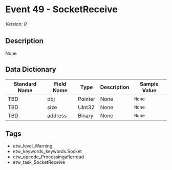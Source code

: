 # Event 49 - SocketReceive
###### Version: 0

## Description
None

## Data Dictionary
|Standard Name|Field Name|Type|Description|Sample Value|
|---|---|---|---|---|
|TBD|obj|Pointer|None|`None`|
|TBD|size|UInt32|None|`None`|
|TBD|address|Binary|None|`None`|

## Tags
* etw_level_Warning
* etw_keywords_keywords.Socket
* etw_opcode_Processingafterread
* etw_task_SocketReceive